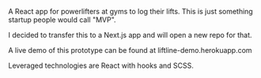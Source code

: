 A React app for powerlifters at gyms to log their lifts.
This is just something startup people would call "MVP". 

I decided to transfer this to a Next.js app and will open a new repo for that.

A live demo of this prototype can be found at liftline-demo.herokuapp.com

Leveraged technologies are React with hooks and SCSS.
